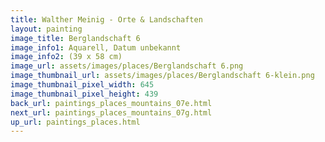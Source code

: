 ```yaml
---
title: Walther Meinig - Orte & Landschaften
layout: painting
image_title: Berglandschaft 6
image_info1: Aquarell, Datum unbekannt
image_info2: (39 x 58 cm)
image_url: assets/images/places/Berglandschaft 6.png
image_thumbnail_url: assets/images/places/Berglandschaft 6-klein.png
image_thumbnail_pixel_width: 645
image_thumbnail_pixel_height: 439
back_url: paintings_places_mountains_07e.html
next_url: paintings_places_mountains_07g.html
up_url: paintings_places.html
---
```


